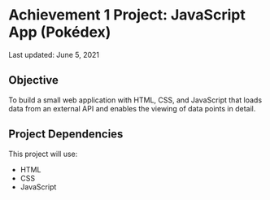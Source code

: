 # Achievement 1 Project: JavaScript App (Pokédex)

Last updated: June 5, 2021

## Objective
To build a small web application with HTML, CSS, and JavaScript that loads data from an external API and enables the viewing of data points in detail.


## Project Dependencies

This project will use:

* HTML
* CSS
* JavaScript
